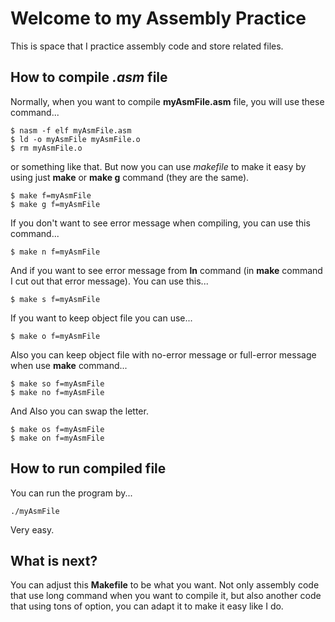 # Welcome to my Assembly Practice

This is space that I practice assembly code and store related files.

## How to compile _.asm_ file

Normally, when you want to compile __myAsmFile.asm__ file, you will use these command...
```
$ nasm -f elf myAsmFile.asm
$ ld -o myAsmFile myAsmFile.o
$ rm myAsmFile.o
```

or something like that. But now you can use _makefile_ to make it easy by using just __make__ or __make g__ command (they are the same).
```
$ make f=myAsmFile
$ make g f=myAsmFile
```

If you don't want to see error message when compiling, you can use this command...
```
$ make n f=myAsmFile
```

And if you want to see error message from __ln__ command (in __make__ command I cut out that error message). You can use this...
```
$ make s f=myAsmFile
```

If you want to keep object file you can use...
```
$ make o f=myAsmFile
```

Also you can keep object file with no-error message or full-error message when use __make__ command...
```
$ make so f=myAsmFile
$ make no f=myAsmFile
```

And Also you can swap the letter.
```
$ make os f=myAsmFile
$ make on f=myAsmFile
```

## How to run compiled file
You can run the program by...
```
./myAsmFile
```
Very easy.

## What is next?
You can adjust this __Makefile__ to be what you want. Not only assembly code that use long command when you want to compile it, but also another code that using tons of option, you can adapt it to make it easy like I do.
